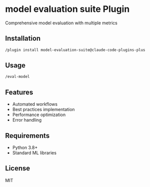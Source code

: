 # model evaluation suite Plugin

Comprehensive model evaluation with multiple metrics

## Installation

```bash
/plugin install model-evaluation-suite@claude-code-plugins-plus
```

## Usage

```bash
/eval-model
```

## Features

- Automated workflows
- Best practices implementation
- Performance optimization
- Error handling

## Requirements

- Python 3.8+
- Standard ML libraries

## License

MIT
